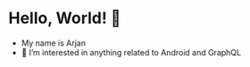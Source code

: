 # Hello, World! :wave:
- My name is Arjan
- 👀 I’m interested in anything related to Android and GraphQL 

<!---
ArjanSM/ArjanSM is a ✨ special ✨ repository because its `README.md` (this file) appears on your GitHub profile.
You can click the Preview link to take a look at your changes.
--->
